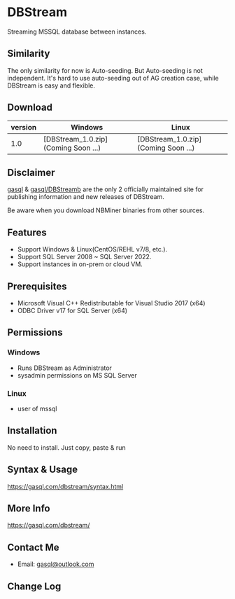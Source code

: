 # DBStream

Streaming MSSQL database between instances. 

## Similarity

The only similarity for now is Auto-seeding. But Auto-seeding is not independent. It's hard to use auto-seeding out of AG creation case, while DBStream is easy and flexible.

## Download

| version | Windows                                                      | Linux                                                        |
| ------- | ------------------------------------------------------------ | ------------------------------------------------------------ |
| 1.0    | [DBStream_1.0.zip](Coming Soon ...) | [DBStream_1.0.zip](Coming Soon ...) |

## Disclaimer

[gasql](https://gasql.com) & [gasql/DBStreamb](https://github.com/gasql/DBStream) are the only 2 officially maintained site for publishing information and new releases of DBStream.

Be aware when you download NBMiner binaries from other sources.

## Features

* Support Windows & Linux(CentOS/REHL v7/8, etc.).
* Support SQL Server 2008 ~ SQL Server 2022.
* Support instances in on-prem or cloud VM.

## Prerequisites

* Microsoft Visual C++ Redistributable for Visual Studio 2017 (x64)
* ODBC Driver v17 for SQL Server (x64)

## Permissions
### Windows
* Runs DBStream as Administrator
* sysadmin permissions on MS SQL Server
### Linux 
* user of mssql

## Installation
No need to install. Just copy, paste & run

## Syntax & Usage
https://gasql.com/dbstream/syntax.html

## More Info
https://gasql.com/dbstream/

## Contact Me

- Email: gasql@outlook.com

## Change Log

